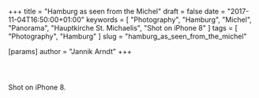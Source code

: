+++
title = "Hamburg as seen from the Michel"
draft = false
date = "2017-11-04T16:50:00+01:00"
keywords = [ "Photography", "Hamburg", "Michel", "Panorama", "Hauptkirche St. Michaelis", "Shot on iPhone 8" ]
tags = [ "Photography", "Hamburg" ]
slug = "hamburg_as_seen_from_the_michel"

[params]
  author = "Jannik Arndt"
+++

<a href="/blog/2017/11/hamburg_vom_michel_aus_1.jpg"><img src="/blog/2017/11/hamburg_vom_michel_aus_1.jpg" alt=""></a>

<!--more-->

<a href="/blog/2017/11/hamburg_vom_michel_aus_2.jpg"><img src="/blog/2017/11/hamburg_vom_michel_aus_2.jpg" alt=""></a>

<a href="/blog/2017/11/hamburg_vom_michel_aus_3.jpg"><img src="/blog/2017/11/hamburg_vom_michel_aus_3.jpg" alt=""></a>

Shot on iPhone 8.

<img src="/blog/2017/11/hamburg_vom_michel_aus_ueberblick.jpg" alt=""> 